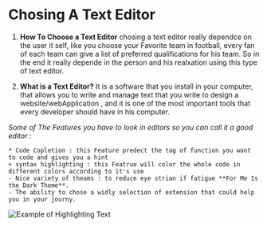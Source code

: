 # Chosing A Text Editor 

1. **How To Choose a Text Editor** chosing a text editor really dependce on the user it self, like you choose your Favorite team in football, every fan of each team can give a list of preferred qualifications for his team. So in the end it really depende in the person and his realxation using this type of text editor.

2. **What is a Text Editor?**  It is a software that you install in your computer, that allows you to write and manage text that you write to design a website/webApplication , and it is one of the most important tools that every developer should have in his computer.

*Some of The Features you have to look in editors so you can call it a good editor :*

    * Code Copletion : this Feature predect the tag of function you want to code and gives you a hint
    + syntax highlighting : this Featrue will color the whole code in different colors according to it's use
    - Nice variety of theams : to reduce eye strian if fatigue **For Me Is the Dark Theme**.
    - The ability to chose a widly selection of extension that could help you in your journy.
![Example of Highlighting Text](https://codehighlight.com/img/javascript-with-syntax-highlighting.png)
